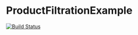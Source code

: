 # ProductFiltrationExample
[![Build Status](https://travis-ci.org/ReenExe/ProductFiltrationExample.svg)](https://travis-ci.org/ReenExe/ProductFiltrationExample)
